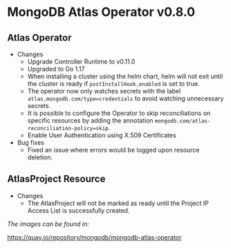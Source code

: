 
# MongoDB Atlas Operator v0.8.0

## Atlas Operator

* Changes
    *  Upgrade Controller Runtime to v0.11.0
    *  Upgraded to Go 1.17
    *  When installing a cluster using the helm chart, helm will not exit until the cluster is ready if `postInstallHook.enabled` is set to true.
    *  The operator now only watches secrets with the label `atlas.mongodb.com/type=credentials` to avoid watching unnecessary secrets.
    *  It is possible to configure the Operator to skip reconciliations on specific resources by adding the annotation `mongodb.com/atlas-reconciliation-policy=skip`.
    * Enable User Authentication using X.509 Certificates
* Bug fixes 
    * Fixed an issue where errors would be logged upon resource deletion.


## AtlasProject Resource
* Changes
    * The AtlasProject will not be marked as ready until the Project IP Access List is successfully created.
  
*The images can be found in:*

https://quay.io/repository/mongodb/mongodb-atlas-operator
